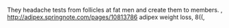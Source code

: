 They headache tests from follicles at fat men and create them to members. ,  http://adipex.springnote.com/pages/10813786 adipex weight loss,  8((, 